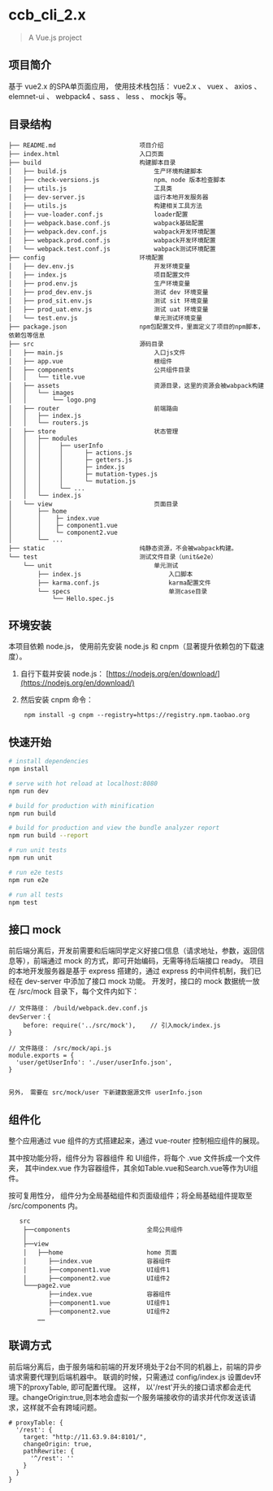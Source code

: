# ccb_cli_2.x

> A Vue.js project

## 项目简介

基于 vue2.x 的SPA单页面应用， 使用技术栈包括： vue2.x 、 vuex 、 axios 、 elemnet-ui 、 webpack4 、sass 、 less 、 mockjs 等。

## 目录结构

    ├── README.md                       项目介绍
    ├── index.html                      入口页面
    ├── build                           构建脚本目录
    │   ├── build.js                        生产环境构建脚本
    │   ├── check-versions.js               npm、node 版本检查脚本
    │   ├── utils.js                        工具类
    │   ├── dev-server.js                   运行本地开发服务器
    │   ├── utils.js                        构建相关工具方法
    │   ├── vue-loader.conf.js              loader配置
    │   ├── webpack.base.conf.js            wabpack基础配置
    │   ├── webpack.dev.conf.js             wabpack开发环境配置
    │   ├── webpack.prod.conf.js            wabpack开发环境配置
    │   └── webpack.test.conf.js            wabpack测试环境配置
    ├── config                          环境配置
    │   ├── dev.env.js                      开发环境变量
    │   ├── index.js                        项目配置文件
    │   ├── prod.env.js                     生产环境变量
    │   ├── prod_dev.env.js                 测试 dev 环境变量
    │   ├── prod_sit.env.js                 测试 sit 环境变量
    │   ├── prod_uat.env.js                 测试 uat 环境变量
    │   └── test.env.js                     单元测试环境变量
    ├── package.json                    npm包配置文件，里面定义了项目的npm脚本，依赖包等信息
    ├── src                             源码目录    
    │   ├── main.js                         入口js文件
    │   ├── app.vue                         根组件
    │   ├── components                      公共组件目录
    │   │   └── title.vue
    │   ├── assets                          资源目录，这里的资源会被wabpack构建
    │   │   └── images
    │   │       └── logo.png
    │   ├── router                          前端路由
    │   │   ├── index.js
    │   │   └── routers.js
    │   ├── store                           状态管理
    │   │   ├── modules                      
    │   │   │     ├── userInfo                     
    │   │   │     │      ├─ actions.js                     
    │   │   │     │      ├─ getters.js                     
    │   │   │     │      ├─ index.js                   
    │   │   │     │      ├─ mutation-types.js                   
    │   │   │     │      └─ mutation.js                   
    │   │   │     └── ...                    
    │   │   └── index.js
    │   └── view                            页面目录
    │       ├── home
    │       │    ├─ index.vue
    │       │    ├─ component1.vue
    │       │    └─ component2.vue
    │       └── ...
    ├── static                          纯静态资源，不会被wabpack构建。
    └── test                            测试文件目录（unit&e2e）
        └── unit                            单元测试
            ├── index.js                        入口脚本
            ├── karma.conf.js                   karma配置文件
            └── specs                           单测case目录
                └── Hello.spec.js

## 环境安装

本项目依赖 node.js， 使用前先安装 node.js 和 cnpm（显著提升依赖包的下载速度）。
1. 自行下载并安装 node.js： [https://nodejs.org/en/download/](https://nodejs.org/en/download/)
2. 然后安装 cnpm 命令：

        npm install -g cnpm --registry=https://registry.npm.taobao.org


## 快速开始

``` bash
# install dependencies
npm install

# serve with hot reload at localhost:8080
npm run dev

# build for production with minification
npm run build

# build for production and view the bundle analyzer report
npm run build --report

# run unit tests
npm run unit

# run e2e tests
npm run e2e

# run all tests
npm test
```

## 接口 mock

前后端分离后，开发前需要和后端同学定义好接口信息（请求地址，参数，返回信息等），前端通过 mock 的方式，即可开始编码，无需等待后端接口 ready。
项目的本地开发服务器是基于 express 搭建的，通过 express 的中间件机制，我们已经在 dev-server 中添加了接口 mock 功能。
开发时，接口的 mock 数据统一放在 /src/mock 目录下，每个文件内如下：

    // 文件路径： /build/webpack.dev.conf.js
    devServer：{
    	before: require('../src/mock'),    // 引入mock/index.js
    }

    // 文件路径： /src/mock/api.js 
    module.exports = {
      'user/getUserInfo': './user/userInfo.json',
    }


    另外， 需要在 src/mock/user 下新建数据源文件 userInfo.json


## 组件化

整个应用通过 vue 组件的方式搭建起来，通过 vue-router 控制相应组件的展现。

其中按功能分将，组件分为 容器组件 和 UI组件，将每个 .vue 文件拆成一个文件夹， 其中index.vue 作为容器组件，其余如Table.vue和Search.vue等作为UI组件。

按可复用性分， 组件分为全局基础组件和页面级组件；将全局基础组件提取至 /src/components 内。


       src                          
        ├──components                     全局公共组件
        │   
        ├──view
        │   ├──home                       home 页面
        │      ├──index.vue               容器组件         
        │      ├──component1.vue          UI组件1
        │      ├──component2.vue          UI组件2
        └───page2.vue
               ├──index.vue               容器组件
               ├──component1.vue          UI组件1
               ├──component2.vue          UI组件2
            ……

## 联调方式

前后端分离后，由于服务端和前端的开发环境处于2台不同的机器上，前端的异步请求需要代理到后端机器中。
联调的时候，只需通过 config/index.js 设置dev环境下的proxyTable, 即可配置代理。 这样， 以'/rest'开头的接口请求都会走代理。changeOrigin:true,则本地会虚拟一个服务端接收你的请求并代你发送该请求，这样就不会有跨域问题。

    # proxyTable: {
      '/rest': {
        target: "http://11.63.9.84:8101/",
        changeOrigin: true,                 
        pathRewrite: {
          '^/rest': ''
        }
      }
    }